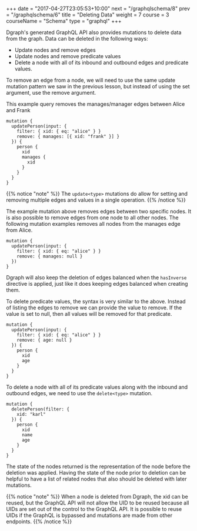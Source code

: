 +++
date = "2017-04-27T23:05:53+10:00"
next = "/graphqlschema/8"
prev = "/graphqlschema/6"
title = "Deleting Data"
weight = 7
course = 3
courseName = "Schema"
type = "graphql"
+++

Dgraph's generated GraphQL API also provides mutations to delete data from the
graph. Data can be deleted in the following ways:

- Update nodes and remove edges
- Update nodes and remove predicate values
- Delete a node with all of its inbound and outbound edges and predicate values.

To remove an edge from a node, we will need to use the same update mutation
pattern we saw in the previous lesson, but instead of using the set argument,
use the remove argument.

This example query removes the manages/manager edges between Alice and Frank

```
mutation {
  updatePerson(input: {
    filter: { xid: { eq: "alice" } }
    remove: { manages: [{ xid: "frank" }] }
  }) {
    person {
      xid
      manages {
        xid
      }
    }
  }
}
```

{{% notice "note" %}} The `update<type>` mutations do allow for setting and
removing multiple edges and values in a single operation. {{% /notice %}}

The example mutation above removes edges between two specific nodes. It is also
possible to remove edges from one node to all other nodes. The following
mutation examples removes all nodes from the manages edge from Alice.

```
mutation {
  updatePerson(input: {
    filter: { xid: { eq: "alice" } }
    remove: { manages: null }
  })
}
```

Dgraph will also keep the deletion of edges balanced when the `hasInverse`
directive is applied, just like it does keeping edges balanced when creating
them.

To delete predicate values, the syntax is very similar to the above. Instead of
listing the edges to remove we can provide the value to remove. If the value is
set to null, then all values will be removed for that predicate.

```
mutation {
  updatePerson(input: {
    filter: { xid: { eq: "alice" } }
    remove: { age: null }
  }) {
    person {
      xid
      age
    }
  }
}
```

To delete a node with all of its predicate values along with the inbound and
outbound edges, we need to use the `delete<type>` mutation.

```
mutation {
  deletePerson(filter: {
    xid: "karl"
  }) {
    person {
      xid
      name
      age
    }
  }
}
```

The state of the nodes returned is the representation of the node before the
deletion was applied. Having the state of the node prior to deletion can be
helpful to have a list of related nodes that also should be deleted with later
mutations.

{{% notice "note" %}} When a node is deleted from Dgraph, the xid can be reused,
but the GraphQL API will not allow the UID to be reused because all UIDs are set
out of the control to the GraphQL API. It is possible to reuse UIDs if the
GraphQL is bypassed and mutations are made from other endpoints. {{% /notice %}}
